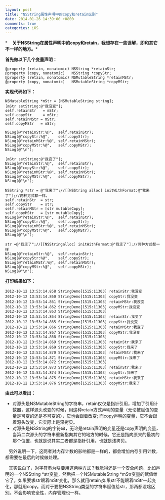 ```yaml
---
layout: post
title: "NSString属性声明中的copy和retain区别"
date: 2014-01-26 14:39:00 +0800
comments: true
categories: iOS
---
```


*    **关于NSString在属性声明中的copy和retain，我想存在一些误解，即和其它不一样的地方。***


**首先做以下几个变量声明：**

	@property (retain, nonatomic) NSString *retainStr;
	@property (copy, nonatomic)   NSString *copyStr;
	@property (retain, nonatomic) NSMutableString *retainMStr;
	@property (copy, nonatomic)   NSMutableString *copyMStr;

 
**实现代码如下：**

    NSMutableString *mStr = [NSMutableString string];
    [mStr setString:@"我没变"];
    self.retainStr   = mStr;
    self.copyStr     = mStr;
    self.retainMStr = mStr;
    self.copyMStr   = mStr;
    
    NSLog(@"retainStr:%@",  self.retainStr);
    NSLog(@"copyStr:%@",    self.copyStr);
    NSLog(@"retainMStr:%@", self.retainMStr);
    NSLog(@"copyMStr:%@",   self.copyMStr);
    NSLog(@"\n");
    
    [mStr setString:@"我变了"];
    NSLog(@"retainStr:%@",  self.retainStr);
    NSLog(@"copyStr:%@",    self.copyStr);
    NSLog(@"retainMStr:%@", self.retainMStr);
    NSLog(@"copyMStr:%@",   self.copyMStr);
    NSLog(@"\n");
    
	NSString *str = @"我来了";//[[NSString alloc] initWithFormat:@"我来了"];//两种方式都一样。
    self.retainStr  = str;
    self.copyStr    = str;
    self.retainMStr = [str mutableCopy];
    self.copyMStr   = [str mutableCopy];
    NSLog(@"retainStr:%@",  self.retainStr);
    NSLog(@"copyStr:%@",    self.copyStr);
    NSLog(@"retainMStr:%@", self.retainMStr);
    NSLog(@"copyMStr:%@",   self.copyMStr);
    NSLog(@"\n");
    
    str =@"我走了";//[[NSStringalloc] initWithFormat:@"我走了"];//两种方式都一样
    NSLog(@"retainStr:%@",  self.retainStr);
    NSLog(@"copyStr:%@",    self.copyStr);
    NSLog(@"retainMStr:%@", self.retainMStr);
    NSLog(@"copyMStr:%@",   self.copyMStr);
    NSLog(@"\n");

**打印结果如下：**

	2012-10-12 13:53:14.858 StringDemo[1515:11303] retainStr:我没变
	2012-10-12 13:53:14.860 StringDemo[1515:11303] copyStr:我没变
	2012-10-12 13:53:14.861 StringDemo[1515:11303] retainMStr:我没变
	2012-10-12 13:53:14.862 StringDemo[1515:11303] copyMStr:我没变
	2012-10-12 13:53:14.863 StringDemo[1515:11303] 
	2012-10-12 13:53:14.864 StringDemo[1515:11303] retainStr:我变了
	2012-10-12 13:53:14.865 StringDemo[1515:11303] copyStr:我没变
	2012-10-12 13:53:14.866 StringDemo[1515:11303] retainMStr:我变了
	2012-10-12 13:53:14.867 StringDemo[1515:11303] copyMStr:我没变
	2012-10-12 13:53:14.868 StringDemo[1515:11303] 
	2012-10-12 13:53:14.869 StringDemo[1515:11303] retainStr:我来了
	2012-10-12 13:53:14.869 StringDemo[1515:11303] copyStr:我来了
	2012-10-12 13:53:14.870 StringDemo[1515:11303] retainMStr:我来了
	2012-10-12 13:53:14.871 StringDemo[1515:11303] copyMStr:我来了
	2012-10-12 13:53:14.872 StringDemo[1515:11303] 
	2012-10-12 13:53:14.873 StringDemo[1515:11303] retainStr:我来了
	2012-10-12 13:53:14.874 StringDemo[1515:11303] copyStr:我来了
	2012-10-12 13:53:14.875 StringDemo[1515:11303] retainMStr:我来了
	2012-10-12 13:53:14.876 StringDemo[1515:11303] copyMStr:我来了

**由此可以看出：**

* 对源头是NSMutableString的字符串，retain仅仅是指针引用，增加了引用计数器，这样源头改变的时候，用这种retain方式声明的变量（无论被赋值的变量是可变的还是不可变的），它也会跟着改变; 而copy声明的变量，它不会跟着源头改变，它实际上是深拷贝。
* 对源头是NSString的字符串，无论是retain声明的变量还是copy声明的变量，当第二次源头的字符串重新指向其它的地方的时候，它还是指向原来的最初的那个位置，也就是说其实二者都是指针引用，也就是浅拷贝。

   另外说明一下，这两者对内存计数的影响都是一样的，都会增加内存引用计数，都需要在最后的时候做处理。

   其实说白了，对字符串为啥要用这两种方式？我觉得还是一个安全问题，比如声明的一个NSString *str变量，然后把一个NSMutableString *mStr变量的赋值给它了，如果要求str跟着mStr变化，那么就用retain;如果str不能跟着mStr一起变化，那就用copy。而对于要把NSString类型的字符串赋值给str，那两都没啥区别。不会影响安全性，内存管理也一样。

